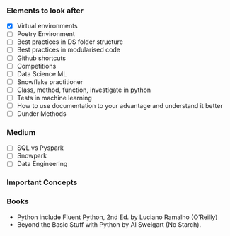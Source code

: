  ### Elements to look after

- [x]  Virtual environments 
- [ ]  Poetry Environment
- [ ]  Best practices in DS folder structure 
- [ ] Best practices in modularised code
- [ ] Github shortcuts 
- [ ] Competitions
- [ ] Data Science ML
- [ ] Snowflake practitioner
- [ ] Class, method, function, investigate in python
- [ ] Tests in machine learning 
- [ ] How to use documentation to your advantage and understand it better 
- [ ] Dunder Methods

### Medium 
- [ ] SQL vs Pyspark 
- [ ] Snowpark
- [ ] Data Engineering

### Important Concepts

### Books 
- Python include Fluent Python, 2nd Ed. by Luciano Ramalho (O’Reilly)
- Beyond the Basic Stuff with Python by Al Sweigart (No Starch).